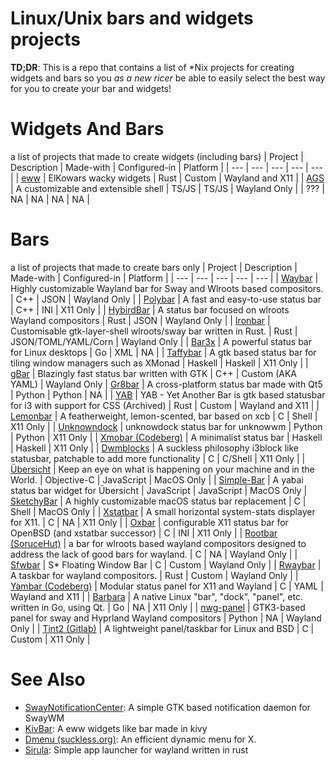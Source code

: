 # Linux/Unix bars and widgets projects
**TD;DR**: This is a repo that contains a list of *Nix projects for creating widgets and bars so you _as a new ricer_ be able to easily select the best way for you to create your bar and widgets!
# Widgets And Bars
a list of projects that made to create widgets (including bars)
| Project | Description | Made-with | Configured-in | Platform |
| --- | --- | --- | --- | --- |
| [eww](https://github.com/elkowar/eww) | ElKowars wacky widgets | Rust | Custom | Wayland and X11 |
| [AGS](https://github.com/Aylur/ags) | A customizable and extensible shell | TS/JS | TS/JS | Wayland Only |
| ??? | NA | NA | NA | NA |

# Bars
a list of projects that made to create bars only
| Project | Description | Made-with | Configured-in | Platform |
| --- | --- | --- | --- | --- |
| [Waybar](https://github.com/Alexays/Waybar) | Highly customizable Wayland bar for Sway and Wlroots based compositors. | C++ | JSON | Wayland Only |
| [Polybar](https://github.com/polybar/polybar) | A fast and easy-to-use status bar | C++ | INI | X11 Only |
| [HybirdBar](https://github.com/vars1ty/HybridBar) | A status bar focused on wlroots Wayland compositors | Rust | JSON | Wayland Only |
| [Ironbar](https://github.com/JakeStanger/ironbar) | Customisable gtk-layer-shell wlroots/sway bar written in Rust. | Rust | JSON/TOML/YAML/Corn | Wayland Only |
| [Bar3x](https://github.com/ShimmerGlass/bar3x) | A powerful status bar for Linux desktops | Go | XML | NA |
| [Taffybar](https://github.com/taffybar/taffybar) | A gtk based status bar for tiling window managers such as XMonad | Haskell | Haskell | X11 Only |
| [gBar](https://github.com/scorpion-26/gBar) | Blazingly fast status bar written with GTK | C++ | Custom (AKA YAML) | Wayland Only
| [Gr8bar](https://github.com/TSedlar/gr8bar) | A cross-platform status bar made with Qt5 | Python | Python | NA |
| [YAB](https://github.com/PolyMeilex/YetAnotherBar) | YAB - Yet Another Bar is gtk based statusbar for i3 with support for CSS (Archived) | Rust | Custom | Wayland and X11 |
| [Lemonbar](https://github.com/LemonBoy/bar) | A featherweight, lemon-scented, bar based on xcb | C | Shell | X11 Only |
| [Unknowndock](https://github.com/J-CITY/unknowdock) | unknowdock status bar for unknowwm | Python | Python | X11 Only |
| [Xmobar (Codeberg)](https://codeberg.org/xmobar/xmobar) | A minimalist status bar | Haskell | Haskell | X11 Only |
| [Dwmblocks](https://github.com/torrinfail/dwmblocks) | A suckless philosophy i3block like statusbar, patchable to add more functionality | C | C/Shell | X11 Only |
| [Übersicht](https://github.com/felixhageloh/uebersicht) | Keep an eye on what is happening on your machine and in the World. | Objective-C | JavaScript | MacOS Only |
| [Simple-Bar](https://github.com/Jean-Tinland/simple-bar) | A yabai status bar widget for Übersicht | JavaScript | JavaScript | MacOS Only
| [SketchyBar](https://github.com/FelixKratz/SketchyBar) | A highly customizable macOS status bar replacement | C | Shell | MacOS Only |
| [Xstatbar](https://github.com/ryanflannery/xstatbar) |  A small horizontal system-stats displayer for X11. | C | NA | X11 Only |
| [Oxbar](https://github.com/ryanflannery/oxbar) |  configurable X11 status bar for OpenBSD (and xstatbar successor) | C | INI | X11 Only |
| [Rootbar (SoruceHut)](https://hg.sr.ht/~scoopta/rootbar) | a bar for wlroots based wayland compositors designed to address the lack of good bars for wayland. | C | NA | Wayland Only |
| [Sfwbar](https://github.com/LBCrion/sfwbar) | S* Floating Window Bar | C | Custom | Wayland Only |
| [Rwaybar](https://github.com/danieldg/rwaybar) | A taskbar for wayland compositors. | Rust | Custom | Wayland Only |
| [Yambar (Codeberg)](https://codeberg.org/dnkl/yambar) | Modular status panel for X11 and Wayland | C | YAML | Wayland and X11 |
| [Barbara](https://github.com/seeruk/barbara) | A native Linux "bar", "dock", "panel", etc. written in Go, using Qt. | Go | NA | X11 Only |
| [nwg-panel](https://github.com/nwg-piotr/nwg-panel) | GTK3-based panel for sway and Hyprland Wayland compositors | Python | NA | Wayland Only |
| [Tint2 (Gitlab)](https://gitlab.com/o9000/tint2) | A lightweight panel/taskbar for Linux and BSD | C | Custom | X11 Only |

# See Also
- [SwayNotificationCenter](https://github.com/ErikReider/SwayNotificationCenter): A simple GTK based notification daemon for SwayWM
- [KivBar](https://github.com/T-Dynamos/KivBar): A eww widgets like bar made in kivy
- [Dmenu (suckless.org)](https://tools.suckless.org/dmenu): An efficient dynamic menu for X.
- [Sirula](https://github.com/DorianRudolph/sirula): Simple app launcher for wayland written in rust
